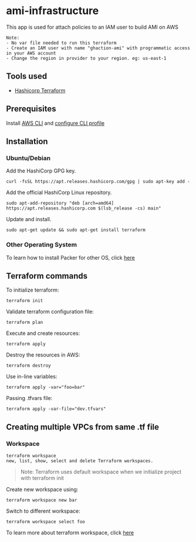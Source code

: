 # ami-infrastructure
This app is used for attach policies to an IAM user to build AMI on AWS

```
Note: 
- No var file needed to run this terraform
- Create an IAM user with name "ghaction-ami" with programmatic access in your AWS account
- Change the region in provider to your region. eg: us-east-1
```
## Tools used
* [Hashicorp Terraform](https://www.terraform.io/)

## Prerequisites
Install [AWS CLI](https://docs.aws.amazon.com/cli/latest/userguide/install-cliv2.html) and [configure CLI profile](https://docs.aws.amazon.com/cli/latest/userguide/cli-chap-configure.html)

## Installation
### Ubuntu/Debian
Add the HashiCorp GPG key.

    curl -fsSL https://apt.releases.hashicorp.com/gpg | sudo apt-key add -

Add the official HashiCorp Linux repository.

    sudo apt-add-repository "deb [arch=amd64] https://apt.releases.hashicorp.com $(lsb_release -cs) main"

Update and install.

    sudo apt-get update && sudo apt-get install terraform

### Other Operating System
To learn how to install Packer for other OS, click [here](https://learn.hashicorp.com/tutorials/terraform/install-cli)

## Terraform commands
To initialize terraform:

    terraform init

Validate terraform configuration file:

    terraform plan

Execute and create resources:

    terraform apply

Destroy the resources in AWS:

    terraform destroy

Use in-line variables:

    terraform apply -var="foo=bar"

Passing .tfvars file:

    terraform apply -var-file="dev.tfvars"

## Creating multiple VPCs from same .tf file

### Workspace

    terraform workspace
    new, list, show, select and delete Terraform workspaces.

> Note: Terraform uses default workspace when we initialize project with terraform init

Create new workspace using:

    terraform workspace new bar

Switch to different workspace:

    terraform workspace select foo

To learn more about terraform workspace, click [here](https://www.terraform.io/docs/state/workspaces.html)

